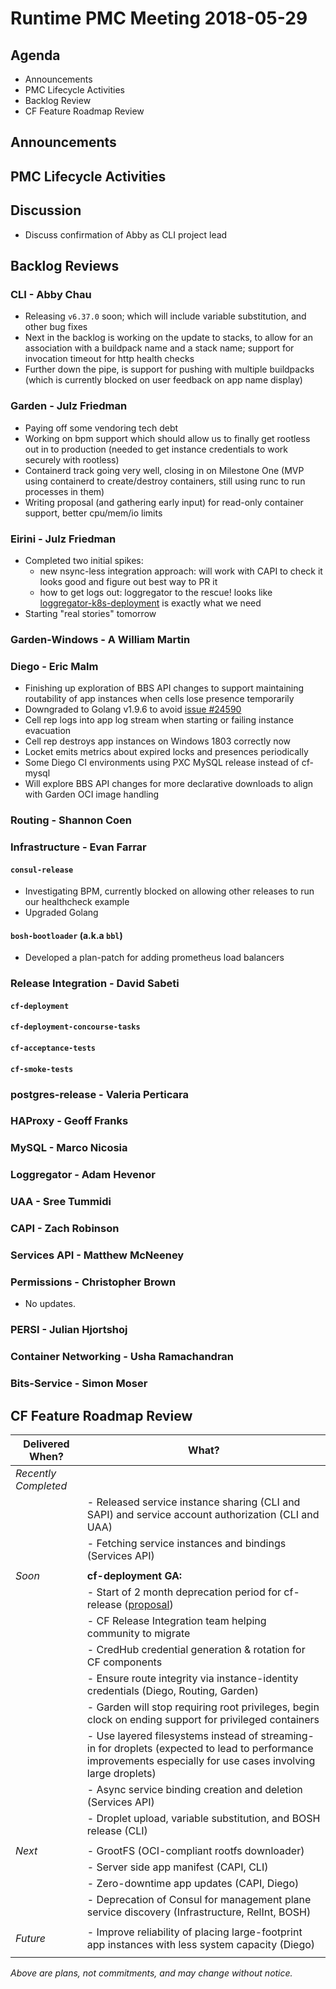 # Runtime PMC Meeting 2018-05-29

## Agenda

* Announcements
* PMC Lifecycle Activities
* Backlog Review
* CF Feature Roadmap Review


## Announcements


## PMC Lifecycle Activities


## Discussion

- Discuss confirmation of Abby as CLI project lead


## Backlog Reviews

### CLI - Abby Chau

- Releasing `v6.37.0` soon; which will include variable substitution, and other bug fixes
- Next in the backlog is working on the update to stacks, to allow for an association with a buildpack name and a stack name; support for invocation timeout for http health checks
- Further down the pipe, is support for pushing with multiple buildpacks (which is currently blocked on user feedback on app name display)




### Garden - Julz Friedman

 - Paying off some vendoring tech debt
 - Working on bpm support which should allow us to finally get rootless out in to production (needed to get instance credentials to work securely with rootless)
 - Containerd track going very well, closing in on Milestone One (MVP using containerd to create/destroy containers, still using runc to run processes in them)
 - Writing proposal (and gathering early input) for read-only container support, better cpu/mem/io limits

### Eirini - Julz Friedman

 - Completed two initial spikes:
   - new nsync-less integration approach: will work with CAPI to check it looks good and figure out best way to PR it
   - how to get logs out: loggregator to the rescue! looks like [loggregator-k8s-deployment](https://github.com/cloudfoundry-incubator/loggregator-k8s-deployment) is exactly what we need
 - Starting "real stories" tomorrow

### Garden-Windows - A William Martin


### Diego - Eric Malm

- Finishing up exploration of BBS API changes to support maintaining routability of app instances when cells lose presence temporarily
- Downgraded to Golang v1.9.6 to avoid [issue #24590](https://github.com/golang/go/issues/24590)
- Cell rep logs into app log stream when starting or failing instance evacuation
- Cell rep destroys app instances on Windows 1803 correctly now
- Locket emits metrics about expired locks and presences periodically
- Some Diego CI environments using PXC MySQL release instead of cf-mysql
- Will explore BBS API changes for more declarative downloads to align with Garden OCI image handling

### Routing - Shannon Coen


### Infrastructure - Evan Farrar

#### `consul-release`
- Investigating BPM, currently blocked on allowing other releases to run our healthcheck example
- Upgraded Golang

#### `bosh-bootloader` (a.k.a `bbl`)
- Developed a plan-patch for adding prometheus load balancers


### Release Integration - David Sabeti

#### `cf-deployment`


#### `cf-deployment-concourse-tasks`


#### `cf-acceptance-tests`


#### `cf-smoke-tests`



### postgres-release - Valeria Perticara


### HAProxy - Geoff Franks


### MySQL - Marco Nicosia


### Loggregator - Adam Hevenor


### UAA - Sree Tummidi


### CAPI - Zach Robinson


### Services API - Matthew McNeeney


### Permissions - Christopher Brown

* No updates.

### PERSI - Julian Hjortshoj


### Container Networking - Usha Ramachandran


### Bits-Service - Simon Moser


## CF Feature Roadmap Review



Delivered When? | What?
------|------
*Recently Completed* |
|| - Released service instance sharing (CLI and SAPI) and service account authorization (CLI and UAA)
|| - Fetching service instances and bindings (Services API)
||
*Soon* | **cf-deployment GA:**
|| - Start of 2 month deprecation period for cf-release ([proposal](https://docs.google.com/document/d/1KLl4UIQbl92SvYom4fO-LcEoMK1D45KmjA988MwnOR4/edit?usp=sharing))
|| - CF Release Integration team helping community to migrate
|| - CredHub credential generation & rotation for CF components
|| - Ensure route integrity via instance-identity credentials (Diego, Routing, Garden)
|| - Garden will stop requiring root privileges, begin clock on ending support for privileged containers
|| - Use layered filesystems instead of streaming-in for droplets (expected to lead to performance improvements especially for use cases involving large droplets)
|| - Async service binding creation and deletion (Services API)
|| - Droplet upload, variable substitution, and BOSH release (CLI)
||
*Next* | - GrootFS (OCI-compliant rootfs downloader)
|| - Server side app manifest (CAPI, CLI)
|| - Zero-downtime app updates (CAPI, Diego)
|| - Deprecation of Consul for management plane service discovery (Infrastructure, RelInt, BOSH)
||
*Future* | - Improve reliability of placing large-footprint app instances with less system capacity (Diego)
||

*Above are plans, not commitments, and may change without notice.*
